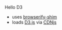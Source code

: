 Hello D3

 * uses [browserify-shim](https://github.com/thlorenz/browserify-shim)
 * loads [D3.js](d3js.org) via [CDNjs](https://cdnjs.com/)
